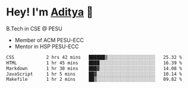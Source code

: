 
# Hey! I'm [Aditya](https://hegde.live) 🌊
B.Tech in CSE @ PESU

 - Member of ACM PESU-ECC
 - Mentor in HSP PESU-ECC

<!--
 [![Years Badge](https://badges.pufler.dev/years/bwaklog)](https://badges.pufler.dev) 
 [![Repos Badge](https://badges.pufler.dev/repos/bwaklog)](https://badges.pufler.dev)
 [![Commits Badge](https://badges.pufler.dev/commits/monthly/bwaklog)](https://badges.pufler.dev)
-->
<!--START_SECTION:waka-->

```txt
CSS            2 hrs 42 mins   ██████▒░░░░░░░░░░░░░░░░░░   25.32 %
HTML           1 hr 45 mins    ████░░░░░░░░░░░░░░░░░░░░░   16.39 %
Markdown       1 hr 30 mins    ███▓░░░░░░░░░░░░░░░░░░░░░   14.08 %
JavaScript     1 hr 5 mins     ██▓░░░░░░░░░░░░░░░░░░░░░░   10.14 %
Makefile       1 hr 2 mins     ██▒░░░░░░░░░░░░░░░░░░░░░░   09.82 %
```

<!--END_SECTION:waka-->
